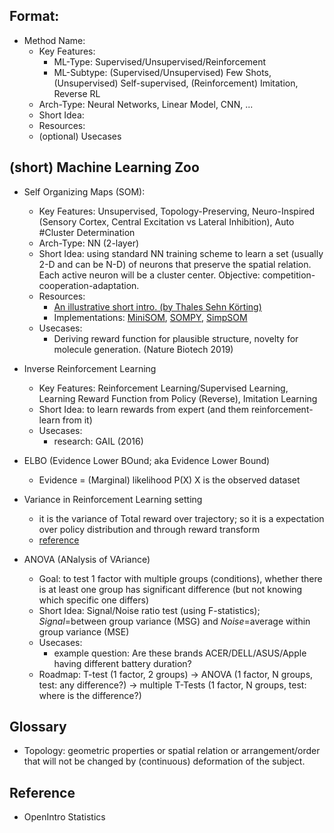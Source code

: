## Format:
* Method Name:    
    * Key Features:
        * ML-Type: Supervised/Unsupervised/Reinforcement
        * ML-Subtype: (Supervised/Unsupervised) Few Shots, (Unsupervised) Self-supervised, (Reinforcement) Imitation, Reverse RL
    * Arch-Type: Neural Networks, Linear Model, CNN, ...
    * Short Idea: 
    * Resources: 
    * (optional) Usecases
    
    
## (short) Machine Learning Zoo
* Self Organizing Maps (SOM):
    * Key Features: Unsupervised, Topology-Preserving, Neuro-Inspired (Sensory Cortex, Central Excitation vs Lateral Inhibition), Auto #Cluster Determination
    * Arch-Type: NN (2-layer)
    * Short Idea: using standard NN training scheme to learn a set (usually 2-D and can be N-D) of neurons that preserve the spatial relation. Each active neuron will be a cluster center. Objective: competition-cooperation-adaptation.    
    * Resources:
        * [An illustrative short intro. (by Thales Sehn Körting)](https://www.youtube.com/watch?v=H9H6s-x-0YE)      
        * Implementations: [MiniSOM](https://github.com/JustGlowing/minisom), [SOMPY](https://github.com/sevamoo/SOMPY), [SimpSOM](https://github.com/fcomitani/SimpSOM)
    * Usecases:
        * Deriving reward function for plausible structure, novelty for molecule generation. (Nature Biotech 2019)  

* Inverse Reinforcement Learning
    * Key Features: Reinforcement Learning/Supervised Learning, Learning Reward Function from Policy (Reverse), Imitation Learning
    * Short Idea: to learn rewards from expert (and them reinforcement-learn from it)
    * Usecases:
        * research: GAIL (2016)

* ELBO (Evidence Lower BOund; aka Evidence Lower Bound)
    * Evidence = (Marginal) likelihood P(X) X is the observed dataset

* Variance in Reinforcement Learning setting
    * it is the variance of Total reward over trajectory; so it is a expectation over policy distribution and through reward transform 
    * [reference](https://medium.com/mlreview/making-sense-of-the-bias-variance-trade-off-in-deep-reinforcement-learning-79cf1e83d565)

* ANOVA (ANalysis of VAriance)
    * Goal: to test 1 factor with multiple groups (conditions), whether there is at least one group has significant difference (but not knowing which specific one differs)
    * Short Idea: Signal/Noise ratio test (using F-statistics); *Signal*=between group variance (MSG) and *Noise*=average within group variance (MSE) 
    * Usecases: 
        * example question: Are these brands ACER/DELL/ASUS/Apple having different battery duration? 
    * Roadmap: T-test (1 factor, 2 groups) -> ANOVA (1 factor, N groups, test: any difference?) -> multiple T-Tests (1 factor, N groups, test: where is the difference?)

        
## Glossary
* Topology: geometric properties or spatial relation or arrangement/order that will not be changed by (continuous) deformation of the subject.

## Reference
* OpenIntro Statistics